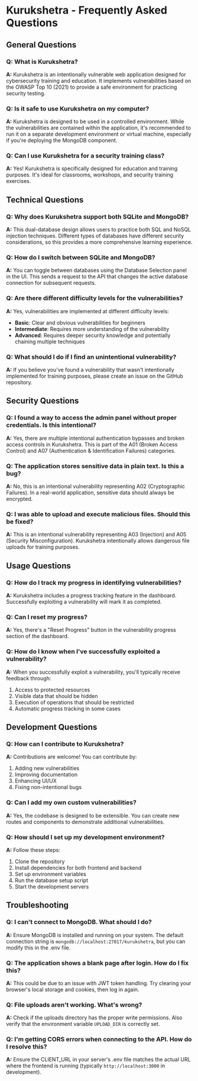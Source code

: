 # Kurukshetra - Frequently Asked Questions

## General Questions

### Q: What is Kurukshetra?
**A:** Kurukshetra is an intentionally vulnerable web application designed for cybersecurity training and education. It implements vulnerabilities based on the OWASP Top 10 (2021) to provide a safe environment for practicing security testing.

### Q: Is it safe to use Kurukshetra on my computer?
**A:** Kurukshetra is designed to be used in a controlled environment. While the vulnerabilities are contained within the application, it's recommended to run it on a separate development environment or virtual machine, especially if you're deploying the MongoDB component.

### Q: Can I use Kurukshetra for a security training class?
**A:** Yes! Kurukshetra is specifically designed for education and training purposes. It's ideal for classrooms, workshops, and security training exercises.

## Technical Questions

### Q: Why does Kurukshetra support both SQLite and MongoDB?
**A:** This dual-database design allows users to practice both SQL and NoSQL injection techniques. Different types of databases have different security considerations, so this provides a more comprehensive learning experience.

### Q: How do I switch between SQLite and MongoDB?
**A:** You can toggle between databases using the Database Selection panel in the UI. This sends a request to the API that changes the active database connection for subsequent requests.

### Q: Are there different difficulty levels for the vulnerabilities?
**A:** Yes, vulnerabilities are implemented at different difficulty levels:
- **Basic**: Clear and obvious vulnerabilities for beginners
- **Intermediate**: Requires more understanding of the vulnerability
- **Advanced**: Requires deeper security knowledge and potentially chaining multiple techniques

### Q: What should I do if I find an unintentional vulnerability?
**A:** If you believe you've found a vulnerability that wasn't intentionally implemented for training purposes, please create an issue on the GitHub repository.

## Security Questions

### Q: I found a way to access the admin panel without proper credentials. Is this intentional?
**A:** Yes, there are multiple intentional authentication bypasses and broken access controls in Kurukshetra. This is part of the A01 (Broken Access Control) and A07 (Authentication & Identification Failures) categories.

### Q: The application stores sensitive data in plain text. Is this a bug?
**A:** No, this is an intentional vulnerability representing A02 (Cryptographic Failures). In a real-world application, sensitive data should always be encrypted.

### Q: I was able to upload and execute malicious files. Should this be fixed?
**A:** This is an intentional vulnerability representing A03 (Injection) and A05 (Security Misconfiguration). Kurukshetra intentionally allows dangerous file uploads for training purposes.

## Usage Questions

### Q: How do I track my progress in identifying vulnerabilities?
**A:** Kurukshetra includes a progress tracking feature in the dashboard. Successfully exploiting a vulnerability will mark it as completed.

### Q: Can I reset my progress?
**A:** Yes, there's a "Reset Progress" button in the vulnerability progress section of the dashboard.

### Q: How do I know when I've successfully exploited a vulnerability?
**A:** When you successfully exploit a vulnerability, you'll typically receive feedback through:
1. Access to protected resources
2. Visible data that should be hidden
3. Execution of operations that should be restricted
4. Automatic progress tracking in some cases

## Development Questions

### Q: How can I contribute to Kurukshetra?
**A:** Contributions are welcome! You can contribute by:
1. Adding new vulnerabilities
2. Improving documentation
3. Enhancing UI/UX
4. Fixing non-intentional bugs

### Q: Can I add my own custom vulnerabilities?
**A:** Yes, the codebase is designed to be extensible. You can create new routes and components to demonstrate additional vulnerabilities.

### Q: How should I set up my development environment?
**A:** Follow these steps:
1. Clone the repository
2. Install dependencies for both frontend and backend
3. Set up environment variables
4. Run the database setup script
5. Start the development servers

## Troubleshooting

### Q: I can't connect to MongoDB. What should I do?
**A:** Ensure MongoDB is installed and running on your system. The default connection string is `mongodb://localhost:27017/kurukshetra`, but you can modify this in the .env file.

### Q: The application shows a blank page after login. How do I fix this?
**A:** This could be due to an issue with JWT token handling. Try clearing your browser's local storage and cookies, then log in again.

### Q: File uploads aren't working. What's wrong?
**A:** Check if the uploads directory has the proper write permissions. Also verify that the environment variable `UPLOAD_DIR` is correctly set.

### Q: I'm getting CORS errors when connecting to the API. How do I resolve this?
**A:** Ensure the CLIENT_URL in your server's .env file matches the actual URL where the frontend is running (typically `http://localhost:3000` in development).